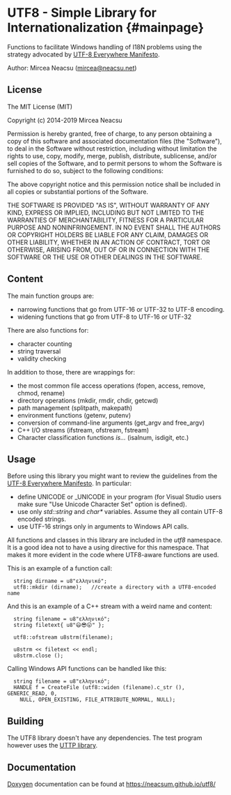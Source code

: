 ﻿UTF8 - Simple Library for Internationalization {#mainpage}
=============================================

Functions to facilitate Windows handling of I18N problems using
the strategy advocated by [UTF-8 Everywhere Manifesto](http://utf8everywhere.org/).


Author:
Mircea Neacsu (mircea@neacsu.net)

## License ##

The MIT License (MIT)
 
Copyright (c) 2014-2019 Mircea Neacsu

Permission is hereby granted, free of charge, to any person obtaining a copy
of this software and associated documentation files (the "Software"), to deal
in the Software without restriction, including without limitation the rights
to use, copy, modify, merge, publish, distribute, sublicense, and/or sell
copies of the Software, and to permit persons to whom the Software is
furnished to do so, subject to the following conditions:

The above copyright notice and this permission notice shall be included in all
copies or substantial portions of the Software.

THE SOFTWARE IS PROVIDED "AS IS", WITHOUT WARRANTY OF ANY KIND, EXPRESS OR
IMPLIED, INCLUDING BUT NOT LIMITED TO THE WARRANTIES OF MERCHANTABILITY,
FITNESS FOR A PARTICULAR PURPOSE AND NONINFRINGEMENT. IN NO EVENT SHALL THE
AUTHORS OR COPYRIGHT HOLDERS BE LIABLE FOR ANY CLAIM, DAMAGES OR OTHER
LIABILITY, WHETHER IN AN ACTION OF CONTRACT, TORT OR OTHERWISE, ARISING FROM,
OUT OF OR IN CONNECTION WITH THE SOFTWARE OR THE USE OR OTHER DEALINGS IN THE
SOFTWARE.

## Content ##
The main function groups are:
- narrowing functions that go from UTF-16 or UTF-32 to UTF-8 encoding.
- widening functions that go from UTF-8 to UTF-16 or UTF-32

There are also functions for:
- character counting
- string traversal
- validity checking

In addition to those, there are wrappings for:
- the most common file access operations (fopen, access, remove, chmod,
  rename)
- directory operations (mkdir, rmdir, chdir, getcwd)
- path management (splitpath, makepath)
- environment functions (getenv, putenv)
- conversion of command-line arguments (get_argv and free_argv)
- C++ I/O streams (ifstream, ofstream, fstream)
- Character classification functions *is...* (isalnum, isdigit, etc.)

## Usage ##
Before using this library you might want to review the guidelines from the
[UTF-8 Everywhere Manifesto](http://utf8everywhere.org/). In particular:
- define UNICODE or _UNICODE in your program (for Visual Studio users make sure
  "Use Unicode Character Set" option is defined).
- use only *std::string* and <i>char*</i> variables. Assume they all contain UTF-8
  encoded strings.
- use UTF-16 strings only in arguments to Windows API calls.

All functions and classes in this library are included in the *utf8* namespace.
It is a good idea not to have a using directive for this namespace. That makes it
more evident in the code where UTF8-aware functions are used.

This is an example of a function call:
````
  string dirname = u8"ελληνικό";
  utf8::mkdir (dirname);   //create a directory with a UTF8-encoded name
````
And this is an example of a C++ stream with a weird name and content:
````
  string filename = u8"ελληνικό";
  string filetext{ u8"😃😎😛" };

  utf8::ofstream u8strm(filename);

  u8strm << filetext << endl;
  u8strm.close ();
````
Calling Windows API functions can be handled like this:
````
  string filename = u8"ελληνικό";
  HANDLE f = CreateFile (utf8::widen (filename).c_str (), GENERIC_READ, 0,
    NULL, OPEN_EXISTING, FILE_ATTRIBUTE_NORMAL, NULL);
````

 
## Building ##
The UTF8 library doesn't have any dependencies. The test program however uses
the [UTTP library](https://github.com/neacsum/utpp).


## Documentation ##
[Doxygen](http://www.doxygen.nl/) documentation can be found at https://neacsum.github.io/utf8/


